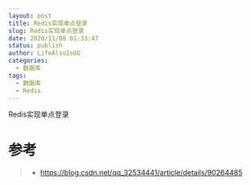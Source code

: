 ```yaml
---
layout: post
title: Redis实现单点登录
slug: Redis实现单点登录
date: 2020/11/08 01:33:47
status: publish
author: LifeAlsoIsGG
categories: 
  - 数据库
tags: 
  - 数据库
  - Redis
---
```


Redis实现单点登录



# 参考

> - https://blog.csdn.net/qq_32534441/article/details/90264485